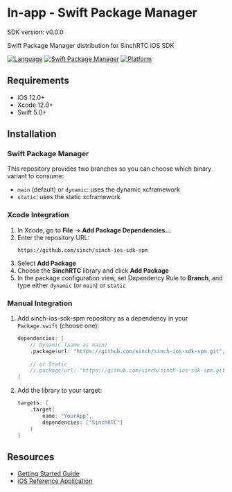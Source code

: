 # In-app - Swift Package Manager
SDK version: v0.0.0

Swift Package Manager distribution for SinchRTC iOS SDK

[![Language](https://img.shields.io/badge/language-Swift-orange?style=flat&logo=swift&logoColor=white)](https://swift.org)
[![Swift Package Manager](https://img.shields.io/badge/SPM-supported-DE5C43.svg?style=flat)](https://swift.org/package-manager/)
[![Platform](https://img.shields.io/badge/platform-iOS%2012%2B-blue.svg?style=flat)](https://developer.apple.com/ios/)

## Requirements

- iOS 12.0+
- Xcode 12.0+
- Swift 5.0+

## Installation

### Swift Package Manager

This repository provides two branches so you can choose which binary variant to consume:

- `main` (default) or `dynamic`: uses the dynamic xcframework
- `static`: uses the static xcframework

### Xcode Integration

1. In Xcode, go to **File** → **Add Package Dependencies...**
2. Enter the repository URL:
   ```
   https://github.com/sinch/sinch-ios-sdk-spm
   ```
3. Select **Add Package**
4. Choose the **SinchRTC** library and click **Add Package**
5. In the package configuration view, set Dependency Rule to **Branch**, and type either `dynamic` (or `main`) or `static`

### Manual Integration

1. Add sinch-ios-sdk-spm repository as a dependency in your `Package.swift` (choose one):
   ```swift
   dependencies: [
       // Dynamic (same as main)
       .package(url: "https://github.com/sinch/sinch-ios-sdk-spm.git", branch: "dynamic"),
       
       // or Static
       //.package(url: "https://github.com/sinch/sinch-ios-sdk-spm.git", branch: "static"),
   ]
   ```

2. Add the library to your target:
   ```swift
   targets: [
       .target(
           name: "YourApp",
           dependencies: ["SinchRTC"]
       )
   ]
   ```

## Resources

- [Getting Started Guide](https://developers.sinch.com/docs/in-app-calling/getting-started/ios/create-app)
- [iOS Reference Application](https://github.com/sinch/rtc-reference-applications/tree/master/ios)

